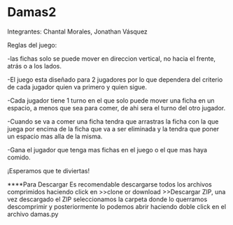 # Damas2
Integrantes: Chantal Morales,
             Jonathan Vásquez

Reglas del juego:

-las fichas solo se puede mover en direccion vertical, no hacia el frente, atrás o a los lados.

-El juego esta diseñado para 2 jugadores por lo que dependera del criterio de cada jugador quien va primero y quien sigue.

-Cada jugador tiene 1 turno en el que solo puede mover una ficha en un espacio, a menos que sea para comer, de ahi sera el turno del otro jugador.

-Cuando se va a comer una ficha tendra que arrastras la ficha con la que juega por encima de la ficha que va a ser eliminada y la tendra que poner un espacio mas alla de la misma.

-Gana el jugador que tenga mas fichas en el juego o el que mas haya comido. 


¡Esperamos que te diviertas!


****Para Descargar 
Es recomendable descargarse todos los archivos comprimidos haciendo click en >>clone or download >>Descargar ZIP, 
una vez descargado el ZIP seleccionamos la carpeta donde lo querramos descomprimir y posteriormente lo podemos abrir haciendo doble click 
en el archivo damas.py 
